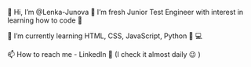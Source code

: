 👋 Hi, I’m @Lenka-Junova
👀 I’m fresh Junior Test Engineer with interest in learning how to code 💞

🌱 I’m currently learning HTML, CSS, JavaScript, Python 📖 💻

📫 How to reach me  - LinkedIn 🦖 (I check it almost daily 😉 )

<!---
Lenka-Junova/Lenka-Junova is a ✨ special ✨ repository because its `README.md` (this file) appears on your GitHub profile.
You can click the Preview link to take a look at your changes.
--->
